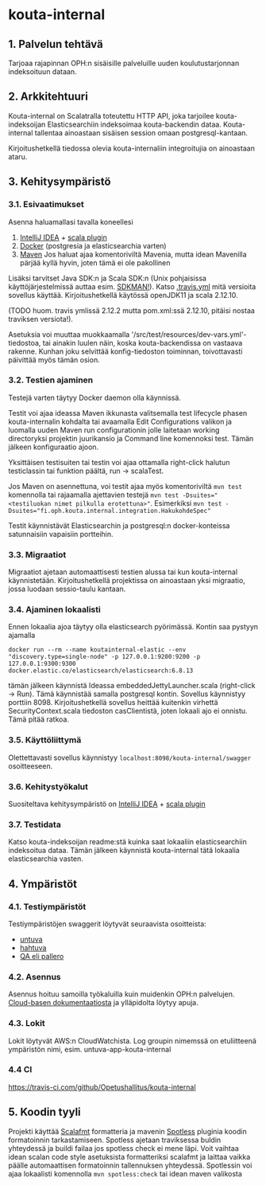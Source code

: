 # kouta-internal

## 1. Palvelun tehtävä

Tarjoaa rajapinnan OPH:n sisäisille palveluille uuden koulutustarjonnan indeksoituun dataan.

## 2. Arkkitehtuuri

Kouta-internal on Scalatralla toteutettu HTTP API, joka tarjoilee kouta-indeksoijan Elasticsearchiin indeksoimaa 
kouta-backendin dataa. Kouta-internal tallentaa ainoastaan sisäisen session omaan postgresql-kantaan.

Kirjoitushetkellä tiedossa olevia kouta-internaliin integroitujia on ainoastaan ataru.

## 3. Kehitysympäristö

### 3.1. Esivaatimukset

Asenna haluamallasi tavalla koneellesi
1. [IntelliJ IDEA](https://www.jetbrains.com/idea/) + [scala plugin](https://plugins.jetbrains.com/plugin/1347-scala)
2. [Docker](https://www.docker.com/get-started) (postgresia ja elasticsearchia varten)
3. [Maven](https://maven.apache.org/) Jos haluat ajaa komentoriviltä Mavenia,
   mutta idean Mavenilla pärjää kyllä hyvin, joten tämä ei ole pakollinen

Lisäksi tarvitset Java SDK:n ja Scala SDK:n (Unix pohjaisissa käyttöjärjestelmissä auttaa esim. [SDKMAN!](https://sdkman.io/)). Katso [.travis.yml](.travis.yml) mitä versioita sovellus käyttää.
Kirjoitushetkellä käytössä openJDK11 ja scala 2.12.10. 

(TODO huom. travis ymlissä 2.12.2 mutta pom.xml:ssä 2.12.10, pitäisi nostaa traviksen versiota!).

Asetuksia voi muuttaa muokkaamalla '/src/test/resources/dev-vars.yml'-tiedostoa, tai
ainakin luulen näin, koska kouta-backendissa on vastaava rakenne. Kunhan joku selvittää 
konfig-tiedoston toiminnan, toivottavasti päivittää myös tämän osion. 

### 3.2. Testien ajaminen

Testejä varten täytyy Docker daemon olla käynnissä.

Testit voi ajaa ideassa Maven ikkunasta valitsemalla test lifecycle phasen kouta-internalin kohdalta
tai avaamalla Edit Configurations valikon ja luomalla uuden Maven run configurationin jolle laitetaan 
working directoryksi projektin juurikansio ja Command line komennoksi test. Tämän jälkeen konfiguraatio ajoon.

Yksittäisen testisuiten tai testin voi ajaa ottamalla right-click halutun testiclassin tai funktion päältä, run -> scalaTest.

Jos Maven on asennettuna, voi testit ajaa myös komentoriviltä `mvn test` komennolla tai rajaamalla 
ajettavien testejä `mvn test -Dsuites="<testiluokan nimet pilkulla erotettuna>"`. 
Esimerkiksi `mvn test -Dsuites="fi.oph.kouta.internal.integration.HakukohdeSpec"` 

Testit käynnistävät Elasticsearchin ja postgresql:n docker-konteissa satunnaisiin vapaisiin portteihin.

### 3.3. Migraatiot

Migraatiot ajetaan automaattisesti testien alussa tai kun kouta-internal käynnistetään.
Kirjoitushetkellä projektissa on ainoastaan yksi migraatio, jossa luodaan sessio-taulu kantaan.

### 3.4. Ajaminen lokaalisti

Ennen lokaalia ajoa täytyy olla elasticsearch pyörimässä. Kontin saa pystyyn ajamalla
```shell
docker run --rm --name koutainternal-elastic --env "discovery.type=single-node" -p 127.0.0.1:9200:9200 -p 127.0.0.1:9300:9300 docker.elastic.co/elasticsearch/elasticsearch:6.8.13
```

tämän jälkeen käynnistä Ideassa embeddedJettyLauncher.scala (right-click -> Run). Tämä käynnistää samalla
postgresql kontin. Sovellus käynnistyy porttiin 8098. Kirjoitushetkellä sovellus heittää
kuitenkin virhettä SecurityContext.scala tiedoston casClientistä, joten lokaali ajo ei onnistu. 
Tämä pitää ratkoa.

### 3.5. Käyttöliittymä

Olettettavasti sovellus käynnistyy `localhost:8098/kouta-internal/swagger` osoitteeseen.

### 3.6. Kehitystyökalut

Suositeltava kehitysympäristö on [IntelliJ IDEA](https://www.jetbrains.com/idea/) + 
[scala plugin](https://plugins.jetbrains.com/plugin/1347-scala)

### 3.7. Testidata

Katso kouta-indeksoijan readme:stä kuinka saat lokaaliin elasticsearchiin indeksoitua dataa.
Tämän jälkeen käynnistä kouta-internal tätä lokaalia elasticsearchia vasten.

## 4. Ympäristöt

### 4.1. Testiympäristöt

Testiympäristöjen swaggerit löytyvät seuraavista osoitteista:

- [untuva](https://virkailija.untuvaopintopolku.fi/kouta-internal/swagger)
- [hahtuva](https://virkailija.hahtuvaopintopolku.fi/kouta-internal/swagger)
- [QA eli pallero](https://virkailija.testiopintopolku.fi/kouta-internal/swagger)

### 4.2. Asennus

Asennus hoituu samoilla työkaluilla kuin muidenkin OPH:n palvelujen.
[Cloud-basen dokumentaatiosta](https://github.com/Opetushallitus/cloud-base/tree/master/docs) ja ylläpidolta löytyy apuja.

### 4.3. Lokit

Lokit löytyvät AWS:n CloudWatchista. Log groupin nimemssä on etuliitteenä ympäristön nimi, 
esim. untuva-app-kouta-internal

### 4.4 CI

https://travis-ci.com/github/Opetushallitus/kouta-internal

## 5. Koodin tyyli

Projekti käyttää [Scalafmt](https://scalameta.org/scalafmt/) formatteria ja mavenin 
[Spotless](https://github.com/diffplug/spotless/tree/master/plugin-maven) 
pluginia koodin formatoinnin tarkastamiseen. Spotless ajetaan traviksessa buldin
yhteydessä ja buildi failaa jos spotless check ei mene läpi. Voit
vaihtaa idean scalan code style asetuksista formatteriksi scalafmt ja laittaa vaikka päälle
automaattisen formatoinnin tallennuksen yhteydessä. Spotlessin voi ajaa lokaalisti komennolla
`mvn spotless:check` tai idean maven valikosta